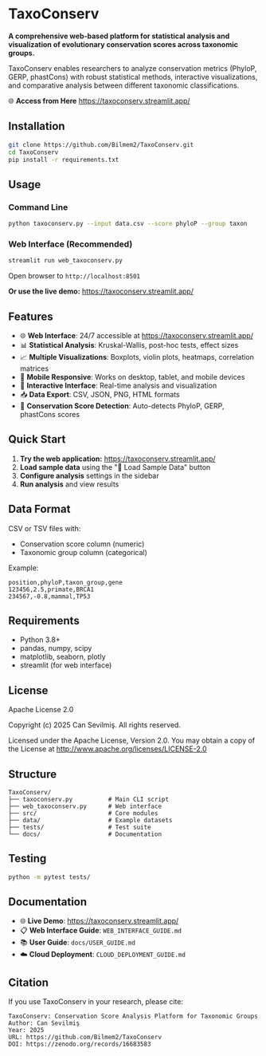 # TaxoConserv

**A comprehensive web-based platform for statistical analysis and visualization of evolutionary conservation scores across taxonomic groups.**

TaxoConserv enables researchers to analyze conservation metrics (PhyloP, GERP, phastCons) with robust statistical methods, interactive visualizations, and comparative analysis between different taxonomic classifications.

🌐 **Access from Here** https://taxoconserv.streamlit.app/

## Installation

```bash
git clone https://github.com/Bilmem2/TaxoConserv.git
cd TaxoConserv
pip install -r requirements.txt
```

## Usage

### Command Line
```bash
python taxoconserv.py --input data.csv --score phyloP --group taxon
```

### Web Interface (Recommended)
```bash
streamlit run web_taxoconserv.py
```
Open browser to `http://localhost:8501`

**Or use the live demo:** https://taxoconserv.streamlit.app/

## Features

- 🌐 **Web Interface**: 24/7 accessible at https://taxoconserv.streamlit.app/
- 📊 **Statistical Analysis**: Kruskal-Wallis, post-hoc tests, effect sizes
- 📈 **Multiple Visualizations**: Boxplots, violin plots, heatmaps, correlation matrices
- 📱 **Mobile Responsive**: Works on desktop, tablet, and mobile devices
- 🔄 **Interactive Interface**: Real-time analysis and visualization
- 📥 **Data Export**: CSV, JSON, PNG, HTML formats
- 🧬 **Conservation Score Detection**: Auto-detects PhyloP, GERP, phastCons scores

## Quick Start

1. **Try the web application:** https://taxoconserv.streamlit.app/
2. **Load sample data** using the "🧪 Load Sample Data" button
3. **Configure analysis** settings in the sidebar
4. **Run analysis** and view results

## Data Format

CSV or TSV files with:
- Conservation score column (numeric)
- Taxonomic group column (categorical)

Example:
```csv
position,phyloP,taxon_group,gene
123456,2.5,primate,BRCA1
234567,-0.8,mammal,TP53
```

## Requirements

- Python 3.8+
- pandas, numpy, scipy
- matplotlib, seaborn, plotly
- streamlit (for web interface)

## License

Apache License 2.0

Copyright (c) 2025 Can Sevilmiş. All rights reserved.

Licensed under the Apache License, Version 2.0. You may obtain a copy of the License at http://www.apache.org/licenses/LICENSE-2.0

## Structure

```
TaxoConserv/
├── taxoconserv.py          # Main CLI script
├── web_taxoconserv.py      # Web interface
├── src/                    # Core modules
├── data/                   # Example datasets
├── tests/                  # Test suite
└── docs/                   # Documentation
```

## Testing

```bash
python -m pytest tests/
```

## Documentation

- 🌐 **Live Demo**: https://taxoconserv.streamlit.app/
- 📋 **Web Interface Guide**: `WEB_INTERFACE_GUIDE.md`
- 📚 **User Guide**: `docs/USER_GUIDE.md`
- ☁️ **Cloud Deployment**: `CLOUD_DEPLOYMENT_GUIDE.md`

## Citation

If you use TaxoConserv in your research, please cite:

```
TaxoConserv: Conservation Score Analysis Platform for Taxonomic Groups
Author: Can Sevilmiş
Year: 2025
URL: https://github.com/Bilmem2/TaxoConserv
DOI: https://zenodo.org/records/16683583
```
